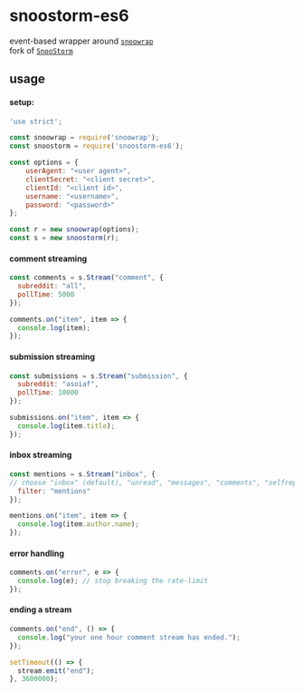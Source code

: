 # snoostorm-es6

event-based wrapper around [`snoowrap`](https://not-an-aardvark.github.io/snoowrap)  
fork of [`SnooStorm`](https://github.com/MayorMonty/Snoostorm)

## usage

#### setup:

```javascript
'use strict';

const snoowrap = require('snoowrap');
const snoostorm = require('snoostorm-es6');

const options = {
    userAgent: "<user agent>",
    clientSecret: "<client secret>",
    clientId: "<client id>",
    username: "<username>",
    password: "<password>"
};

const r = new snoowrap(options);
const s = new snoostorm(r);
```

#### comment streaming
```javascript
const comments = s.Stream("comment", {
  subreddit: "all",
  pollTime: 5000
});

comments.on("item", item => {
  console.log(item);
});
```

#### submission streaming
```javascript
const submissions = s.Stream("submission", {
  subreddit: "asoiaf",
  pollTime: 10000
});

submissions.on("item", item => {
  console.log(item.title);
});
```

#### inbox streaming
```javascript
const mentions = s.Stream("inbox", {
// choose "inbox" (default), "unread", "messages", "comments", "selfreply", or "mentions"
  filter: "mentions"
});

mentions.on("item", item => {
  console.log(item.author.name);
});
```

#### error handling
```javascript
comments.on("error", e => {
  console.log(e); // stop breaking the rate-limit
});
```

#### ending a stream
```javascript
comments.on("end", () => {
  console.log("your one hour comment stream has ended.");
});

setTimeout(() => {
  stream.emit("end");
}, 3600000);
```
